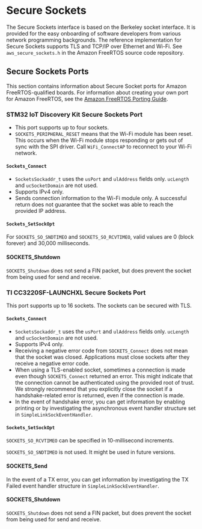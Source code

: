 # Secure Sockets<a name="secure-sockets"></a>

The Secure Sockets interface is based on the Berkeley socket interface\. It is provided for the easy onboarding of software developers from various network programming backgrounds\. The reference implementation for Secure Sockets supports TLS and TCP/IP over Ethernet and Wi\-Fi\. See `aws_secure_sockets.h` in the Amazon FreeRTOS source code repository\. 

## Secure Sockets Ports<a name="secure-socket-ports"></a>

This section contains information about Secure Socket ports for Amazon FreeRTOS\-qualified boards\. For information about creating your own port for Amazon FreeRTOS, see the [Amazon FreeRTOS Porting Guide](https://docs.aws.amazon.com/freertos/latest/userguide/porting-guide.html)\.

### STM32 IoT Discovery Kit Secure Sockets Port<a name="stm-sockets-port"></a>
+ This port supports up to four sockets\.
+ `SOCKETS_PERIPHERAL_RESET` means that the Wi\-Fi module has been reset\. This occurs when the Wi\-Fi module stops responding or gets out of sync with the SPI driver\. Call `WiFi_ConnectAP` to reconnect to your Wi\-Fi network\.

#### `Sockets_Connect`<a name="stm-socket-connect"></a>
+ `SocketsSockaddr_t` uses the `usPort` and `ulAddress` fields only\. `ucLength` and `ucSocketDomain` are not used\.
+ Supports IPv4 only\.
+ Sends connection information to the Wi\-Fi module only\. A successful return does not guarantee that the socket was able to reach the provided IP address\.

#### `Sockets_SetSockOpt`<a name="stm-sockets-opt"></a>

For `SOCKETS_SO_SNDTIMEO` and `SOCKETS_SO_RCVTIMEO`, valid values are 0 \(block forever\) and 30,000 milliseconds\.

#### SOCKETS\_Shutdown<a name="stm-sockets-shutdown"></a>

`SOCKETS_Shutdown` does not send a FIN packet, but does prevent the socket from being used for send and receive\.

### TI CC3220SF\-LAUNCHXL Secure Sockets Port<a name="ti-socket-port"></a>

This port supports up to 16 sockets\. The sockets can be secured with TLS\.

#### `Sockets_Connect`<a name="ti-socket-port-connect"></a>
+ `SocketsSockaddr_t` uses the `usPort` and `ulAddress` fields only\. `ucLength` and `ucSocketDomain` are not used\.
+ Supports IPv4 only\.
+ Receiving a negative error code from `SOCKETS_Connect` does not mean that the socket was closed\. Applications must close sockets after they receive a negative error code\.
+ When using a TLS\-enabled socket, sometimes a connection is made even though `SOCKETS_Connect` returned an error\. This might indicate that the connection cannot be authenticated using the provided root of trust\. We strongly recommend that you explicitly close the socket if a handshake\-related error is returned, even if the connection is made\.
+ In the event of handshake error, you can get information by enabling printing or by investigating the asynchronous event handler structure set in `SimpleLinkSockEventHandler`\.

#### `Sockets_SetSockOpt`<a name="ti-socket-port-opt"></a>

`SOCKETS_SO_RCVTIMEO` can be specified in 10\-millisecond increments\.

`SOCKETS_SO_SNDTIMEO` is not used\. It might be used in future versions\.

#### SOCKETS\_Send<a name="ti-socket-port-shutdown"></a>

In the event of a TX error, you can get information by investigating the TX Failed event handler structure in `SimpleLinkSockEventHandler`\.

#### SOCKETS\_Shutdown<a name="ti-socket-port-shutdown2"></a>

`SOCKETS_Shutdown` does not send a FIN packet, but does prevent the socket from being used for send and receive\.